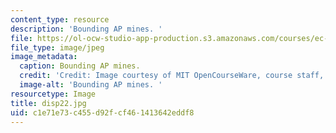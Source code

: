 ```yaml
---
content_type: resource
description: 'Bounding AP mines. '
file: https://ol-ocw-studio-app-production.s3.amazonaws.com/courses/ec-s06-design-for-demining-spring-2007/c1e71e73c455d92fcf461413642eddf8_disp22.jpg
file_type: image/jpeg
image_metadata:
  caption: Bounding AP mines.
  credit: 'Credit: Image courtesy of MIT OpenCourseWare, course staff, and students.'
  image-alt: 'Bounding AP mines. '
resourcetype: Image
title: disp22.jpg
uid: c1e71e73-c455-d92f-cf46-1413642eddf8
---
```

